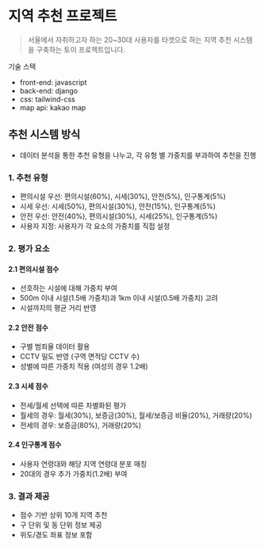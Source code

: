 # 지역 추천 프로젝트

> 서울에서 자취하고자 하는 20~30대 사용자를 타겟으로 하는 지역 추천 시스템을 구축하는 토이 프로젝트입니다.

기술 스택
- front-end: javascript
- back-end: django
- css: tailwind-css
- map api: kakao map

## 추천 시스템 방식
- 데이터 분석을 통한 추천 유형을 나누고, 각 유형 별 가중치를 부과하여 추천을 진행

### 1. 추천 유형
- 편의시설 우선: 편의시설(60%), 시세(30%), 안전(5%), 인구통계(5%)
- 시세 우선: 시세(50%), 편의시설(30%), 안전(15%), 인구통계(5%)
- 안전 우선: 안전(40%), 편의시설(30%), 시세(25%), 인구통계(5%)
- 사용자 지정: 사용자가 각 요소의 가중치를 직접 설정

### 2. 평가 요소

#### 2.1 편의시설 점수
- 선호하는 시설에 대해 가중치 부여
- 500m 이내 시설(1.5배 가중치)과 1km 이내 시설(0.5배 가중치) 고려
- 시설까지의 평균 거리 반영

#### 2.2 안전 점수
- 구별 범죄율 데이터 활용
- CCTV 밀도 반영 (구역 면적당 CCTV 수)
- 성별에 따른 가중치 적용 (여성의 경우 1.2배)

#### 2.3 시세 점수
- 전세/월세 선택에 따른 차별화된 평가
- 월세의 경우: 월세(30%), 보증금(30%), 월세/보증금 비율(20%), 거래량(20%)
- 전세의 경우: 보증금(80%), 거래량(20%)

#### 2.4 인구통계 점수
- 사용자 연령대와 해당 지역 연령대 분포 매칭
- 20대의 경우 추가 가중치(1.2배) 부여

### 3. 결과 제공
- 점수 기반 상위 10개 지역 추천
- 구 단위 및 동 단위 정보 제공
- 위도/경도 좌표 정보 포함